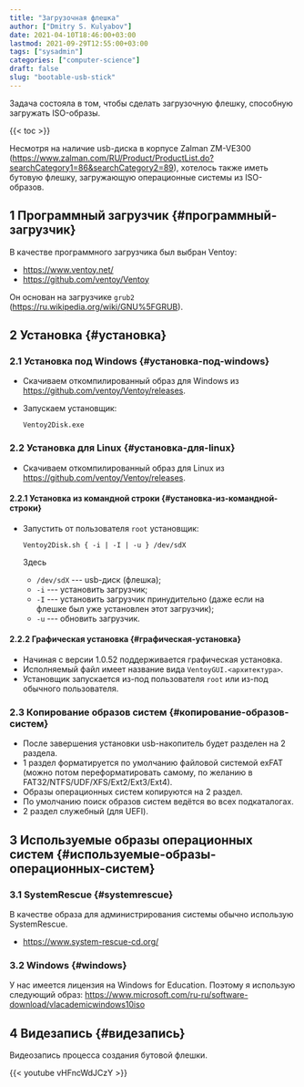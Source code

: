 ```yaml
---
title: "Загрузочная флешка"
author: ["Dmitry S. Kulyabov"]
date: 2021-04-10T18:46:00+03:00
lastmod: 2021-09-29T12:55:00+03:00
tags: ["sysadmin"]
categories: ["computer-science"]
draft: false
slug: "bootable-usb-stick"
---
```


Задача состояла в том, чтобы сделать загрузочную флешку, способную загружать ISO-образы.

<!--more-->

{{< toc >}}

Несмотря на наличие usb-диска в корпусе Zalman ZM-VE300 (<https://www.zalman.com/RU/Product/ProductList.do?searchCategory1=86&searchCategory2=89>), хотелось также иметь бутовую флешку, загружающую операционные системы из ISO-образов.


## <span class="section-num">1</span> Программный загрузчик {#программный-загрузчик}

В качестве программного загрузчика был выбран Ventoy:

-   <https://www.ventoy.net/>
-   <https://github.com/ventoy/Ventoy>

Он основан на загрузчике `grub2` (<https://ru.wikipedia.org/wiki/GNU%5FGRUB>).


## <span class="section-num">2</span> Установка {#установка}


### <span class="section-num">2.1</span> Установка под Windows {#установка-под-windows}

-   Скачиваем откомпилированный образ для Windows из <https://github.com/ventoy/Ventoy/releases>.
-   Запускаем установщик:

    ```shell
    Ventoy2Disk.exe
    ```


### <span class="section-num">2.2</span> Установка для Linux {#установка-для-linux}

-   Скачиваем откомпилированный образ для Linux из <https://github.com/ventoy/Ventoy/releases>.


#### <span class="section-num">2.2.1</span> Установка из командной строки {#установка-из-командной-строки}

-   Запустить от пользователя `root` установщик:

    ```shell
    Ventoy2Disk.sh { -i | -I | -u } /dev/sdX
    ```

    Здесь

    -   `/dev/sdX` --- usb-диск (флешка);
    -   `-i` --- установить загрузчик;
    -   `-I` --- установить загрузчик принудительно (даже если на флешке был уже установлен этот загрузчик);
    -   `-u` --- обновить загрузчик.


#### <span class="section-num">2.2.2</span> Графическая установка {#графическая-установка}

-   Начиная с версии 1.0.52 поддерживается графическая установка.
-   Исполняемый файл имеет название вида `VentoyGUI.<архитектура>`.
-   Установщик запускается из-под пользователя `root` или из-под обычного пользователя.


### <span class="section-num">2.3</span> Копирование образов систем {#копирование-образов-систем}

-   После завершения установки usb-накопитель будет разделен на 2 раздела.
-   1 раздел форматируется по умолчанию файловой системой exFAT (можно потом переформатировать самому, по желанию в FAT32/NTFS/UDF/XFS/Ext2/Ext3/Ext4).
-   Образы операционных систем копируются на 2 раздел.
-   По умолчанию поиск образов систем ведётся во всех подкаталогах.
-   2 раздел служебный (для UEFI).


## <span class="section-num">3</span> Используемые образы операционных систем {#используемые-образы-операционных-систем}


### <span class="section-num">3.1</span> SystemRescue {#systemrescue}

В качестве образа для администрирования системы обычно использую SystemRescue.

-   <https://www.system-rescue-cd.org/>


### <span class="section-num">3.2</span> Windows {#windows}

У нас имеется лицензия на Windows for Education. Поэтому я использую следующий образ:
<https://www.microsoft.com/ru-ru/software-download/vlacademicwindows10iso>


## <span class="section-num">4</span> Видезапись {#видезапись}

Видеозапись процесса создания бутовой флешки.

{{< youtube vHFncWdJCzY >}}
